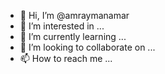 - 👋 Hi, I’m @amraymanamar
- 👀 I’m interested in ...
- 🌱 I’m currently learning ...
- 💞️ I’m looking to collaborate on ...
- 📫 How to reach me ...

<!---
amraymanamar/amraymanamar is a ✨ special ✨ repository because its `README.md` (this file) appears on your GitHub profile.
You can click the Preview link to take a look at your changes.
--->

